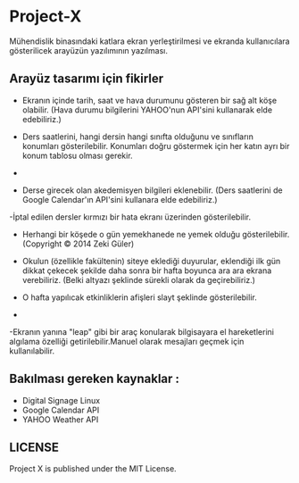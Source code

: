 Project-X
=========

Mühendislik binasındaki katlara ekran yerleştirilmesi ve ekranda kullanıcılara gösterilicek arayüzün yazılımının yazılması.

Arayüz tasarımı için fikirler
--------------------

- Ekranın içinde tarih, saat ve hava durumunu gösteren bir sağ alt köşe olabilir. 
(Hava durumu bilgilerini YAHOO'nun API'sini kullanarak elde edebiliriz.)

- Ders saatlerini, hangi dersin hangi sınıfta olduğunu ve sınıfların konumları gösterilebilir. Konumları doğru göstermek için her katın ayrı bir konum tablosu olması gerekir.
- 
- Derse girecek olan akedemisyen bilgileri eklenebilir.
(Ders saatlerini de Google Calendar'ın API'sini kullanara elde edebiliriz.)

-İptal edilen dersler kırmızı bir hata ekranı üzerinden gösterilebilir.

- Herhangi bir köşede o gün yemekhanede ne yemek olduğu gösterilebilir.
(Copyright © 2014 Zeki Güler)

- Okulun (özellikle fakültenin) siteye eklediği duyurular, eklendiği ilk gün dikkat çekecek şekilde daha sonra bir hafta boyunca ara ara ekrana verebiliriz. (Belki altyazı şeklinde sürekli olarak da geçirebiliriz.)

- O hafta yapılıcak etkinliklerin afişleri slayt şeklinde gösterilebilir.
- 
-Ekranın yanına "leap" gibi bir araç konularak bilgisayara el hareketlerini algılama özelliği getirilebilir.Manuel olarak mesajları geçmek için kullanılabilir.

Bakılması gereken kaynaklar :
---------------------------

- Digital Signage Linux
- Google Calendar API
- YAHOO Weather API

LICENSE
------

Project X is published under the MIT License.
